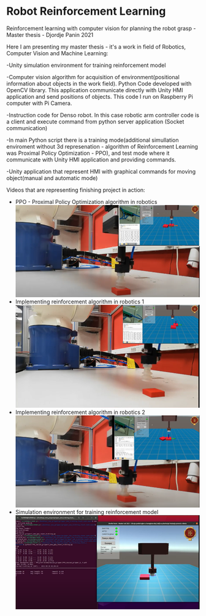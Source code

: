 # Robot Reinforcement Learning
Reinforcement learning with computer vision for planning the robot grasp - Master thesis -  Djordje Panin 2021

Here I am presenting my master thesis - it's a work in field of Robotics, Computer Vision and Machine Learning:

-Unity simulation environment for training reinforcement model 
 
-Computer vision algorithm for acquisition of environment(positional information about objects in the work field).
     Python Code developed with OpenCV library. This application
     communicate directly with Unity HMI application and send positions of objects.
     This code I run on Raspberry Pi computer with Pi Camera.
 
-Instruction code for Denso robot. In this case robotic arm controller code is 
     a client and execute command from python server application (Socket communication)
 
-In main Python script  there is a training mode(additional simullation enviroment without 3d represenation - algorithm of Reinforcement Learning was Proximal Policy Optimization - PPO), and test mode where it communicate with Unity HMI application and providing commands.
 
-Unity application that represent HMI with graphical commands for moving object(manual and automatic mode)
  
Videos that are representing finishing project in action: 
- PPO - Proximal Policy Optimization algorithm in robotics
[![PPO - Proximal Policy Optimization algorithm in robotics](https://github.com/djordje8912/RobotReinforcmentLearning/blob/main/ppo.PNG)](https://youtu.be/zpGGIr4HTEk)
- Implementing reinforcement algorithm in robotics 1 
[![Implementing reinforcement algorithm in robotics 1](https://github.com/djordje8912/RobotReinforcmentLearning/blob/main/proc1.PNG)](https://youtu.be/-bQJdmAVnVA)   
- Implementing reinforcement algorithm in robotics 2 
[![Implementing reinforcement algorithm in robotics 1](https://github.com/djordje8912/RobotReinforcmentLearning/blob/main/proc2.PNG)](https://youtu.be/7WgH_vazt0Y) 
- Simulation environment for training reinforcement model
[![Simulation environment for training reinforcement model](https://github.com/djordje8912/RobotReinforcmentLearning/blob/main/simul.PNG)](https://youtu.be/kCQyoG26nUw)

